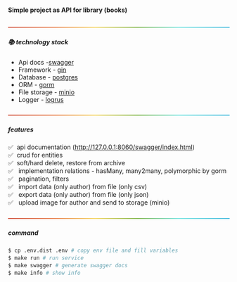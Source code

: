 #### Simple project as API for library (books)
<div id="library-top"></div>

![-----------------------------------------------------](docs/rainbow.png)
##### 📚 technology stack
<ul>
<li>Api docs -<a href="https://github.com/swaggo/gin-swagger">swagger</a></li>
<li>Framework - <a href="https://github.com/gin-gonic/gin">gin</a></li>
<li>Database - <a href="https://www.postgresql.org/">postgres</a></li>
<li>ORM - <a href="https://gorm.io/index.html">gorm</a></li>
<li>File storage - <a href="https://min.io/">minio</a></li>
<li>Logger - <a href="https://github.com/sirupsen/logrus">logrus</a></li>
</ul>

![-----------------------------------------------------](docs/rainbow.png)
##### features

✅&nbsp;&nbsp;api documentation (http://127.0.0.1:8060/swagger/index.html) <br>
✅&nbsp;&nbsp;crud for entities <br>
✅&nbsp;&nbsp;soft/hard delete, restore from archive <br>
✅&nbsp;&nbsp; implementation relations - hasMany, many2many, polymorphic by gorm<br>
✅&nbsp;&nbsp; pagination, filters <br>
✅&nbsp;&nbsp; import data (only author) from file (only csv)<br>
✅&nbsp;&nbsp; export data (only author) from file (only json)<br>
✅&nbsp;&nbsp; upload image for author and send to storage (minio)<br>

![-----------------------------------------------------](docs/rainbow.png)
##### command

```sh
$ cp .env.dist .env # copy env file and fill variables
$ make run # run service
$ make swagger # generate swagger docs
$ make info # show info
```
